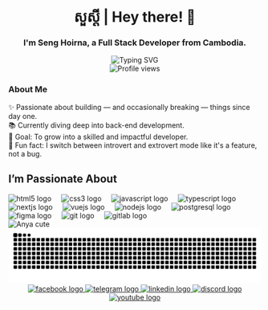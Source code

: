 <h1 align="center">សួស្តី | Hey there! 👋</h1>

<h3 align="center">I'm Seng Hoirna, a Full Stack Developer from Cambodia.</h3>

<div align="center">
  <img src="https://readme-typing-svg.herokuapp.com?font=Fira+Code&color=8B5CF6&size=24¢er=true&vCenter=true&width=600&lines=Welcome+to+my+GitHub+Profile!;Full+Stack+Developer+from+Cambodia" alt="Typing SVG" />
</div>

<div align="center">
  <img src="https://profile-counter.glitch.me/hoirna/count.svg" alt="Profile views" />
</div>

<h3 align="left">About Me</h3>
<p align="left">
  ✨ Passionate about building — and occasionally breaking — things since day one.<br>
  📚 Currently diving deep into back-end development.<br>
  🎯 Goal: To grow into a skilled and impactful developer.<br>
  🎲 Fun fact: I switch between introvert and extrovert mode like it's a feature, not a bug.
</p>


<h2 align="left">I’m Passionate About</h2>
<div align="left">
  <img src="https://cdn.jsdelivr.net/gh/devicons/devicon/icons/html5/html5-original.svg" height="40" alt="html5 logo" />
  <img width="12" />
  <img src="https://cdn.jsdelivr.net/gh/devicons/devicon/icons/css3/css3-original.svg" height="40" alt="css3 logo" />
  <img width="12" />
  <img src="https://cdn.jsdelivr.net/gh/devicons/devicon/icons/javascript/javascript-original.svg" height="40" alt="javascript logo" />
  <img width="12" />
  <img src="https://cdn.jsdelivr.net/gh/devicons/devicon/icons/typescript/typescript-original.svg" height="40" alt="typescript logo" />
  <img width="12" />
  <img src="https://cdn.jsdelivr.net/gh/devicons/devicon/icons/nextjs/nextjs-original.svg" height="40" alt="nextjs logo" />
  <img width="12" />
  <img src="https://cdn.jsdelivr.net/gh/devicons/devicon/icons/vuejs/vuejs-original.svg" height="40" alt="vuejs logo" />
  <img width="12" />
  <img src="https://cdn.jsdelivr.net/gh/devicons/devicon/icons/nodejs/nodejs-original.svg" height="40" alt="nodejs logo" />
  <img width="12" />
  <img src="https://cdn.jsdelivr.net/gh/devicons/devicon/icons/postgresql/postgresql-original.svg" height="40" alt="postgresql logo" />
  <img width="12" />
  <img src="https://cdn.jsdelivr.net/gh/devicons/devicon/icons/figma/figma-original.svg" height="40" alt="figma logo" />
  <img width="12" />
  <img src="https://cdn.jsdelivr.net/gh/devicons/devicon/icons/git/git-original.svg" height="40" alt="git logo" />
  <img width="12" />
  <img src="https://cdn.jsdelivr.net/gh/devicons/devicon/icons/gitlab/gitlab-original.svg" height="40" alt="gitlab logo" />
</div>
<div class="gif-container">
  <img src="https://media1.tenor.com/m/2vkg2P2nWVkAAAAd/lonely-anya-spy-x-family.gif" alt="Anya cute" />
</div>

<img src="https://raw.githubusercontent.com/hoirna/hoirna/output/snake.svg" alt="Snake animation" />



<div align="center">
  <a href="https://www.facebook.com/seng.hoirna.2025" target="_blank">
    <img src="https://raw.githubusercontent.com/maurodesouza/profile-readme-generator/master/src/assets/icons/social/facebook/default.svg" width="59" height="40" alt="facebook logo"  />
  </a>
  <a href="https://t.me/S_Hoirna" target="_blank">
    <img src="https://raw.githubusercontent.com/maurodesouza/profile-readme-generator/master/src/assets/icons/social/telegram/default.svg" width="59" height="40" alt="telegram logo"  />
  </a>
  <a href="https://www.linkedin.com/in/seng-hoirna-353752343/" target="_blank">
    <img src="https://raw.githubusercontent.com/maurodesouza/profile-readme-generator/master/src/assets/icons/social/linkedin/default.svg" width="59" height="40" alt="linkedin logo"  />
  </a>
  <a href="https://discord.gg/VJEJt8yNm4" target="_blank">
    <img src="https://raw.githubusercontent.com/maurodesouza/profile-readme-generator/master/src/assets/icons/social/discord/default.svg" width="59" height="40" alt="discord logo"  />
  </a>
  <a href="https://www.youtube.com/@MOON-Dejavuu" target="_blank">
    <img src="https://raw.githubusercontent.com/maurodesouza/profile-readme-generator/master/src/assets/icons/social/youtube/default.svg" width="59" height="40" alt="youtube logo"  />
  </a>
</div>
